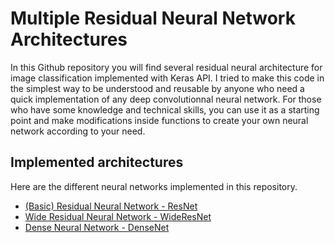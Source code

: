 # Multiple Residual Neural Network Architectures

In this Github repository you will find several residual neural architecture for image classification implemented with Keras API. I tried to make this code in the simplest way to be understood and reusable by anyone who need a quick implementation of any deep convolutionnal neural network. For those who have some knowledge and technical skills, you can use it as a starting point and make modifications inside functions to create your own neural network according to your need.

## Implemented architectures

Here are the different neural networks implemented in this repository.

<ul>
    <li><a href="https://arxiv.org/pdf/1512.03385.pdf">(Basic) Residual Neural Network - ResNet</a></li>
    <li><a href="https://arxiv.org/pdf/1605.07146.pdf">Wide Residual Neural Network - WideResNet</a></li>
    <li><a href="https://arxiv.org/pdf/1608.06993.pdf">Dense Neural Network - DenseNet</a></li>
</ul>